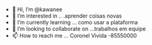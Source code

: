 - 👋 Hi, I’m @kawanee
- 👀 I’m interested in .. .aprender coisas novas 
- 🌱 I’m currently learning ... como usar a plataforma
- 💞️ I’m looking to collaborate on ...trabalhos em equipe
- 📫 How to reach me ... Coronel Vivida -85550000

<!---
kawanee/kawanee is a ✨ special ✨ repository because its `README.md` (this file) appears on your GitHub profile.
You can click the Preview link to take a look at your changes.
--->
